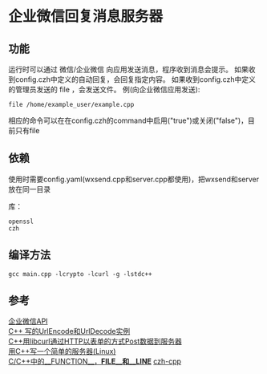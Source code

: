 # 企业微信回复消息服务器

## 功能
运行时可以通过 微信/企业微信 向应用发送消息，程序收到消息会提示。
如果收到config.czh中定义的自动回复，会回复指定内容。
如果收到config.czh中定义的管理员发送的 file ，会发送文件。
例(向企业微信应用发送):
```
file /home/example_user/example.cpp
```
相应的命令可以在在config.czh的command中启用("true")或关闭("false")，目前只有file

## 依赖
使用时需要config.yaml(wxsend.cpp和server.cpp都使用)，把wxsend和server放在同一目录  

库：
```
openssl 
czh
```

## 编译方法

```
gcc main.cpp -lcrypto -lcurl -g -lstdc++

```
## 参考
[企业微信API](https://work.weixin.qq.com/api/doc)  
[C++ 写的UrlEncode和UrlDecode实例](https://www.jb51.net/article/201855.htm)  
[C++用libcurl通过HTTP以表单的方式Post数据到服务器](https://blog.csdn.net/shaoyiju/article/details/78238336)  
[用C++写一个简单的服务器(Linux)](https://blog.csdn.net/qq_29695701/article/details/83830108)  
[C/C++中的__FUNCTION__，__FILE__和__LINE__](https://www.cnblogs.com/yooyoo/p/4717917.html)
[czh-cpp](https://gitee.com/cmvy2020/czh-cpp)


